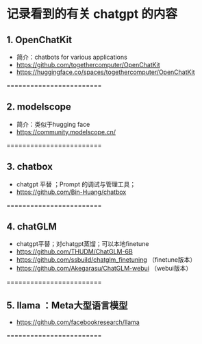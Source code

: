 # 记录看到的有关 chatgpt 的内容 

## 1. OpenChatKit
  - 简介：chatbots for various applications 
  - https://github.com/togethercomputer/OpenChatKit 
  - https://huggingface.co/spaces/togethercomputer/OpenChatKit
 
========================

## 2. modelscope 
  - 简介：类似于hugging face
  - https://community.modelscope.cn/

========================

## 3. chatbox 
  - chatgpt 平替 ；Prompt 的调试与管理工具；
  - https://github.com/Bin-Huang/chatbox 

========================

## 4. chatGLM 
  - chatgpt平替；对chatgpt蒸馏；可以本地finetune 
  - https://github.com/THUDM/ChatGLM-6B
  - https://github.com/ssbuild/chatglm_finetuning （finetune版本）
  - https://github.com/Akegarasu/ChatGLM-webui  （webui版本）
  
========================

## 5. llama ：Meta大型语言模型
  - https://github.com/facebookresearch/llama 
  
  ========================
  
  
  
